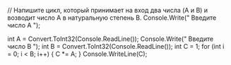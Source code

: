 //  Напишите цикл, который принимает на вход два числа (A и B) и возводит число A в натуральную степень B. 
Console.Write(" Введите число А ");

int A  = Convert.ToInt32(Console.ReadLine());
Console.Write(" Введите  число В ");
int B  = Convert.ToInt32(Console.ReadLine());
int C = 1;
for (int i = 0; i < B; i++)
{
    C *= A;
}
    Console.WriteLine(C);
